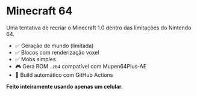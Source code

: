 # Minecraft 64

Uma tentativa de recriar o Minecraft 1.0 dentro das limitações do Nintendo 64.

- ✅ Geração de mundo (limitada)
- ✅ Blocos com renderização voxel
- ✅ Mobs simples
- 🎮 Gera ROM `.z64` compatível com Mupen64Plus-AE
- 🔧 Build automático com GitHub Actions

**Feito inteiramente usando apenas um celular.**
